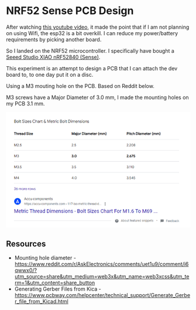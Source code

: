 # NRF52 Sense PCB Design

After watching [this youtube video](https://www.youtube.com/watch?v=2vHB8AUQKWM), it made the point that if I am not planning on using Wifi, the esp32 is a bit overkill. I can reduce my power/battery requirements by picking another board.

So I landed on the NRF52 microcontroller. I specifically have bought a [Seeed Studio XIAO nRF52840 (Sense)](https://wiki.seeedstudio.com/XIAO_BLE/).

This experiment is an attempt to design a PCB that I can attach the dev board to, to one day put it on a disc.

Using a M3 mouting hole on the PCB. Based on Reddit below.

M3 screws have a Major Diameter of 3.0 mm, I made the mounting holes on my PCB 3.1 mm.

![screw mounting sizes](image.png)

## Resources

* Mounting hole diameter - https://www.reddit.com/r/AskElectronics/comments/uet1u9/comment/i6qwwx0/?utm_source=share&utm_medium=web3x&utm_name=web3xcss&utm_term=1&utm_content=share_button
* Generating Gerber Files from Kica - https://www.pcbway.com/helpcenter/technical_support/Generate_Gerber_file_from_Kicad.html
